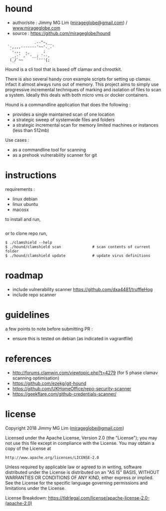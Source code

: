 
# hound

- author/site : Jimmy MG Lim (mirageglobe@gmail.com) / www.mirageglobe.com
- source : https://github.com/mirageglobe/hound

```
             .--^~,__
 `-,,,,-------'~~'._.'
  `-,,,  ,_      ;
   _,-' ,'`-__; '--,
  (_/`~~      ''''{;
```

Hound is a cli tool that is based off clamav and chrootkit.

There is also several handy cron example scripts for setting up clamav. infact it almost always runs out of memory. This project aims to simply use progressive incremental techniques of marking and isolation of files to scan a system. Ideally this deals with both micro vms or docker containers.

Hound is a commandline application that does the following :

- provides a single maintained scan of one location
- a strategic sweep of systemwide files and folders
- a strategic incremental scan for memory limited machines or instances (less than 512mb)

Use cases :

- as a commandline tool for scanning
- as a prehook vulnerability scanner for git

# instructions

requirements :

- linux debian
- linux ubuntu
- macosx

to install and run,

```

```

or to clone repo run,

```
$ ./clamshield --help
$ ./hound/clamshield scan              # scan contents of current folder
$ ./hound/clamshield update            # update virus definitions
```

# roadmap

- include vulnerability scanner https://github.com/dxa4481/truffleHog
- include repo scanner

# guidelines

a few points to note before submitting PR :

- ensure this is tested on debian (as indicated in vagrantfile)

# references

- http://forums.clamwin.com/viewtopic.php?t=4279 (for 5 phase clamav scanning optimisation)
- https://github.com/ezekg/git-hound
- https://github.com/UKHomeOffice/repo-security-scanner
- https://geekflare.com/github-credentials-scanner/

# license

Copyright 2018 Jimmy MG Lim (mirageglobe@gmail.com)

Licensed under the Apache License, Version 2.0 (the "License");
you may not use this file except in compliance with the License.
You may obtain a copy of the License at

    http://www.apache.org/licenses/LICENSE-2.0

Unless required by applicable law or agreed to in writing, software
distributed under the License is distributed on an "AS IS" BASIS,
WITHOUT WARRANTIES OR CONDITIONS OF ANY KIND, either express or implied.
See the License for the specific language governing permissions and
limitations under the License.

License Breakdown: https://tldrlegal.com/license/apache-license-2.0-(apache-2.0)

